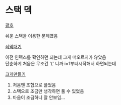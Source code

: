 # 스택 덱

[괄호](./괄호/Main.java)

쉬운 스택을 이용한 문제였음

[쇠막대기](./쇠막대기/Main.java)

이전 인덱스를 확인하면 되는데 그게 떠오르지가 않았음<br>
단순하게 처음은 무조건 '(' 니까 i=1부터시작해서 하면되는데

[크게만들기](./크게만들기/Main.java)

1. 처음엔 조합으로 풀었음
2. 스택으로 조금만 생각하면 풀 수 있었음
3. 마음이 조급하니 잘 안보임...
